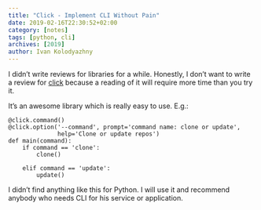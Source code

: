 ```yaml
---
title: "Click - Implement CLI Without Pain"
date: 2019-02-16T22:30:52+02:00
category: [notes]
tags: [python, cli]
archives: [2019]
author: Ivan Kolodyazhny
---
```


I didn’t write reviews for libraries for a while. Honestly, I don’t want to
write a review for [click](https://click.palletsprojects.com/en/7.x/) because
a reading of it will require more time than you try it.

It’s an awesome library which is really easy to use. E.g.:

```
@click.command()
@click.option('--command', prompt='command name: clone or update',
              help='Clone or update repos')
def main(command):
    if command == 'clone':
        clone()

    elif command == 'update':
        update()
```

I didn’t find anything like this for Python. I will use it and recommend
anybody who needs CLI for his service or application.
